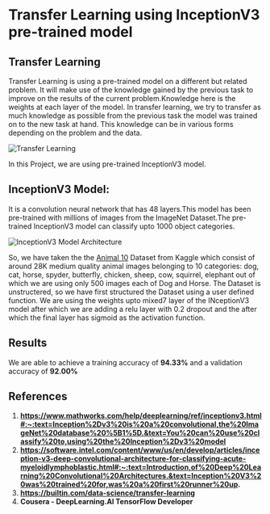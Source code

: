 # Transfer Learning using InceptionV3 pre-trained model

## Transfer Learning
Transfer Learning is using a pre-trained model on a different but related problem. It will make use of the knowledge gained by the previous task to improve on the results of the current problem.Knowledge here is the weights at each layer of the model.
In transfer learning, we try to transfer as much knowledge as possible from the previous task the model was trained on to the new task at hand. This knowledge can be in various forms depending on the problem and the data.

![Transfer Learning](https://builtin.com/sites/default/files/styles/ckeditor_optimize/public/inline-images/classifiers-transfer-learning.jpeg)

In this Project, we are using pre-trained InceptionV3 model.

## InceptionV3 Model:
It is a convolution neural network that has 48 layers.This model has been pre-trained with millions of images from the ImageNet Dataset.The pre-trained InceptionV3 model can classify upto 1000 object categories.

![InceptionV3 Model Architecture](https://camo.githubusercontent.com/d93725579fc7e7140a60faadaaf47ae93eda84b6/68747470733a2f2f7777772e50657465724d6f7373416d6c416c6c52657365617263682e636f6d2f6d656469612f696d616765732f7265706f7369746f726965732f434e4e2e6a7067)

So, we have taken the the [Animal 10](https://www.kaggle.com/alessiocorrado99/animals10) Dataset from Kaggle which consist of around 28K medium quality animal images belonging to 10 categories: dog, cat, horse, spyder, butterfly, chicken, sheep, cow, squirrel, elephant out of which we are using only 500 images each of Dog and Horse.
The Dataset is unstructered, so we have first structured the Dataset using a user defined function. We are using the weights upto mixed7 layer of the INceptionV3 model after which we are adding a relu layer with 0.2 dropout and the after which the final layer has sigmoid as the activation function.
## Results
We are able to achieve a training accuracy of **94.33%** and a validation accuracy of **92.00%**
## References
1. **https://www.mathworks.com/help/deeplearning/ref/inceptionv3.html#:~:text=Inception%2Dv3%20is%20a%20convolutional,the%20ImageNet%20database%20%5B1%5D.&text=You%20can%20use%20classify%20to,using%20the%20Inception%2Dv3%20model**
2. **https://software.intel.com/content/www/us/en/develop/articles/inception-v3-deep-convolutional-architecture-for-classifying-acute-myeloidlymphoblastic.html#:~:text=Introduction,of%20Deep%20Learning%20Convolutional%20Architectures.&text=Inception%20V3%20was%20trained%20for,was%20a%20first%20runner%20up.**
3. **https://builtin.com/data-science/transfer-learning**
4. **Cousera - DeepLearning.AI TensorFlow Developer**
